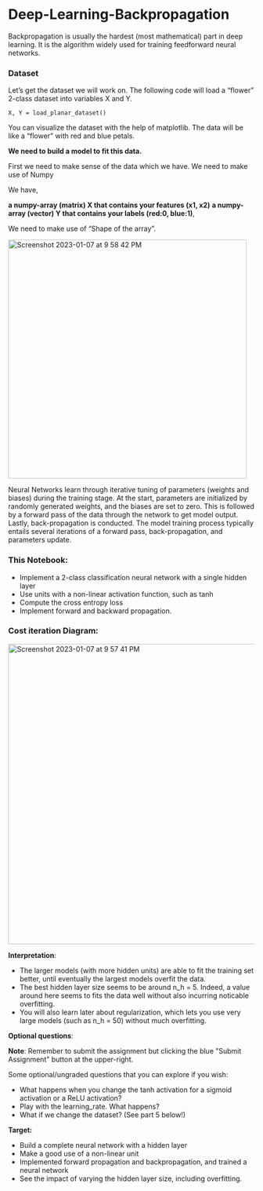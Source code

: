 # Deep-Learning-Backpropagation

Backpropagation is usually the hardest (most mathematical) part in deep learning. It is the algorithm widely used for training feedforward neural networks. 

### Dataset
Let’s get the dataset we will work on. The following code will load a “flower” 2-class dataset into variables X and Y.

```
X, Y = load_planar_dataset()
```
You can visualize the dataset with the help of matplotlib. The data will be like a “flower” with red and blue petals.

**We need to build a model to fit this data.**

First we need to make sense of the data which we have. We need to make use of Numpy

We have,

**a numpy-array (matrix) X that contains your features (x1, x2)**
**a numpy-array (vector) Y that contains your labels (red:0, blue:1)**,

We need to make use of “Shape of the array”.

<img width="487" alt="Screenshot 2023-01-07 at 9 58 42 PM" src="https://user-images.githubusercontent.com/118846871/211160852-fdddf920-ced6-42a4-af43-3c7409ecf17d.png">

Neural Networks learn through iterative tuning of parameters (weights and biases) during the training stage. At the start, parameters are initialized by randomly generated weights, and the biases are set to zero.
This is followed by a forward pass of the data through the network to get model output. Lastly, back-propagation is conducted. 
The model training process typically entails several iterations of a forward pass, back-propagation, and parameters update.

### This Notebook:

 - Implement a 2-class classification neural network with a single hidden layer
 - Use units with a non-linear activation function, such as tanh 
 - Compute the cross entropy loss 
 - Implement forward and backward propagation.
 
### Cost iteration Diagram:

<img width="612" alt="Screenshot 2023-01-07 at 9 57 41 PM" src="https://user-images.githubusercontent.com/118846871/211161318-5480b653-f58e-478e-ba5d-0202bb65bf1d.png">

 
 **Interpretation**:
 - The larger models (with more hidden units) are able to fit the training set better, until eventually the largest models overfit the data. 
 - The best hidden layer size seems to be around n_h = 5. Indeed, a value around here seems to  fits the data well without also incurring noticable overfitting.
 - You will also learn later about regularization, which lets you use very large models (such as n_h = 50) without much overfitting. 

**Optional questions**:
 
 **Note**: Remember to submit the assignment but clicking the blue "Submit Assignment" button at the upper-right. 
 
 Some optional/ungraded questions that you can explore if you wish: 
 - What happens when you change the tanh activation for a sigmoid activation or a ReLU activation?
 - Play with the learning_rate. What happens?
 - What if we change the dataset? (See part 5 below!)


 **Target:**
 - Build a complete neural network with a hidden layer
 - Make a good use of a non-linear unit
 - Implemented forward propagation and backpropagation, and trained a neural network
 - See the impact of varying the hidden layer size, including overfitting.



 
 
